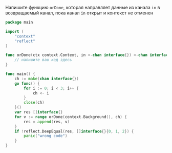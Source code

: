 Напишите функцию `orDone`, которая направляет данные из канала `in` в возвращаемый канал, пока канал `in` открыт и контекст не отменен


```go
package main

import (
	"context"
	"reflect"
)

func orDone(ctx context.Context, in <-chan interface{}) <-chan interface{} {
	// напишите ваш код здесь
}

func main() {
	ch := make(chan interface{})
	go func() {
		for i := 0; i < 3; i++ {
			ch <- i
		}
		close(ch)
	}()
	var res []interface{}
	for v := range orDone(context.Background(), ch) {
		res = append(res, v)
	}
	if !reflect.DeepEqual(res, []interface{}{0, 1, 2}) {
		panic("wrong code")
	}
}
```